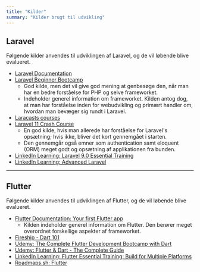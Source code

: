 ```yaml
---
title: "Kilder"
summary: "Kilder brugt til udvikling"
---
```



## Laravel
Følgende kilder anvendes til udviklingen af Laravel, og de vil løbende blive evalueret.

- [Laravel Documentation](https://laravel.com/docs/10.x)
- [Laravel Beginner Bootcamp](https://bootcamp.laravel.com/)
    - God kilde, men det vil give god mening at genbesøge den, når man har en bedre forståelse for PHP og selve frameworket.
    - Indeholder generel information om frameworket. Kilden antog dog, at man har forståelse inden for webudvikling og primært handler om, hvordan man bevæger sig rundt i Laravel.
- [Laracasts courses](https://laracasts.com/)
- [Laravel 11 Crash Course](https://www.youtube.com/watch?v=eUNWzJUvkCA)
    - En god kilde, hvis man allerede har forståelse for Laravel's opsætning; hvis ikke, bliver det kort gennemgået i starten.
    - Den gennemgår også emner som authentication samt eloquent (ORM) meget godt og opsætning af applikationen fra bunden.
- [LinkedIn Learning: Laravel 9.0 Essential Training](https://www.linkedin.com/learning/laravel-9-0-essential-training?contextUrn=urn%3Ali%3AlearningCollection%3A7162729575288885248&u=57075649)
- [LinkedIn Learning: Advanced Laravel](https://www.linkedin.com/learning/advanced-laravel-22373805?contextUrn=urn%3Ali%3AlearningCollection%3A7162729575288885248&u=57075649)

---
## Flutter
Følgende kilder anvendes til udviklingen af Flutter, og de vil løbende blive evalueret.

- [Flutter Documentation: Your first Flutter app](https://codelabs.developers.google.com/codelabs/flutter-codelab-first#0)
    - Kilden indeholder generel information om Flutter. Den berører meget overordnet forskellige aspekter af frameworket.
- [Fireship - Dart 101](https://fireship.io/courses/dart/)
- [Udemy: The Complete Flutter Development Bootcamp with Dart](https://www.udemy.com/course/flutter-bootcamp-with-dart/)
- [Udemy: Flutter & Dart - The Complete Guide](https://www.udemy.com/course/learn-flutter-dart-to-build-ios-android-apps/)
- [LinkedIn Learning: Flutter Essential Training: Build for Multiple Platforms](https://www.linkedin.com/learning/flutter-essential-training-build-for-multiple-platforms?contextUrn=urn%3Ali%3AlearningCollection%3A7162730881718083584&u=57075649)
- [Roadmaps.sh: Flutter](https://roadmap.sh/flutter)

